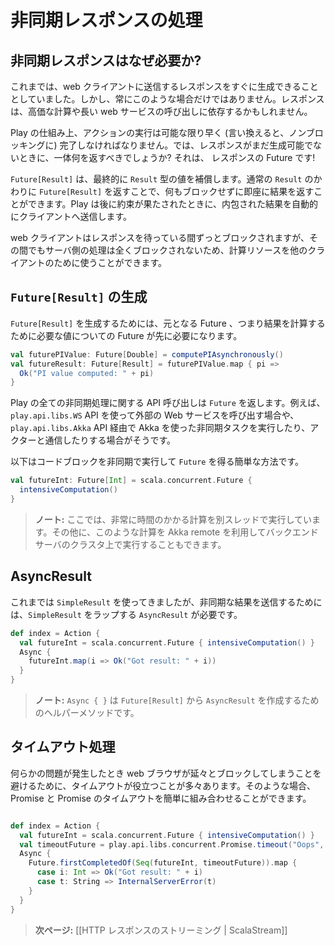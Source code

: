 <!-- translated -->
<!--
# Handling asynchronous results
-->
# 非同期レスポンスの処理

<!--
## Why asynchronous results?
-->
## 非同期レスポンスはなぜ必要か?

<!--
Until now, we were able to generate the result to send to the web client directly. However, this is not always the case: the result might depend on an expensive computation or on a long web service call.
-->
これまでは、web クライアントに送信するレスポンスをすぐに生成できることとしていました。しかし、常にこのような場合だけではありません。レスポンスは、高価な計算や長い web サービスの呼び出しに依存するかもしれません。

<!--
Because of the way Play works, the action code must be as fast as possible (ie. non blocking). So what should we return as result if we are not yet able to generate it? The response is a future result! 
-->
Play の仕組み上、アクションの実行は可能な限り早く (言い換えると、ノンブロッキングに)  完了しなければなりません。では、レスポンスがまだ生成可能でないときに、一体何を返すべきでしょうか? それは、 レスポンスの Future です!

<!--
A `Future[Result]` will eventually be redeemed with a value of type `Result`. By giving a `Future[Result]` instead of a normal `Result`, we are able to quickly generate the result without blocking. Then, Play will serve this result as soon as the promise is redeemed. 
-->
`Future[Result]` は、最終的に `Result` 型の値を補償します。通常の `Result` のかわりに `Future[Result]` を返すことで、何もブロックせずに即座に結果を返すことができます。Play は後に約束が果たされたときに、内包された結果を自動的にクライアントへ送信します。

<!--
The web client will be blocked while waiting for the response, but nothing will be blocked on the server, and server resources can be used to serve other clients.
-->
web クライアントはレスポンスを待っている間ずっとブロックされますが、その間でもサーバ側の処理は全くブロックされないため、計算リソースを他のクライアントのために使うことができます。

<!--
## How to create a `Future[Result]`
-->
## `Future[Result]` の生成

<!--
To create a `Future[Result]` we need another future first: the future that will give us the actual value we need to compute the result:
-->
`Future[Result]` を生成するためには、元となる Future 、つまり結果を計算するために必要な値についての Future が先に必要になります。

```scala
val futurePIValue: Future[Double] = computePIAsynchronously()
val futureResult: Future[Result] = futurePIValue.map { pi =>
  Ok("PI value computed: " + pi)    
}
```

<!--
All of Play’s asynchronous API calls give you a `Future`. This is the case whether you are calling an external web service using the `play.api.libs.WS` API, or using Akka to schedule asynchronous tasks or to communicate with actors using `play.api.libs.Akka`.
-->
Play の全ての非同期処理に関する API 呼び出しは `Future` を返します。例えば、`play.api.libs.WS` API を使って外部の Web サービスを呼び出す場合や、`play.api.libs.Akka` API 経由で Akka を使った非同期タスクを実行したり、アクターと通信したりする場合がそうです。

<!--
Here is a simple way to execute a block of code asynchronously and to get a `Future`:
-->
以下はコードブロックを非同期で実行して `Future` を得る簡単な方法です。

```scala
val futureInt: Future[Int] = scala.concurrent.Future {
  intensiveComputation()
}
```

<!--
> **Note:** Here, the intensive computation will just be run on another thread. It is also possible to run it remotely on a cluster of backend servers using Akka remote.
-->
> **ノート:** ここでは、非常に時間のかかる計算を別スレッドで実行しています。その他に、このような計算を Akka remote を利用してバックエンドサーバのクラスタ上で実行することもできます。

<!--
## AsyncResult
-->
## AsyncResult

<!--
While we were using `SimpleResult` until now, to send an asynchronous result, we need an `AsyncResult` to wrap the actual `SimpleResult`:
-->
これまでは `SimpleResult` を使ってきましたが、非同期な結果を送信するためには、`SimpleResult` をラップする `AsyncResult` が必要です。

```scala
def index = Action {
  val futureInt = scala.concurrent.Future { intensiveComputation() }
  Async {
    futureInt.map(i => Ok("Got result: " + i))
  }
}
```

<!--
> **Note:** `Async { }` is an helper method that builds an `AsyncResult` from a `Future[Result]`.
-->
> **ノート:** `Async { }` は `Future[Result]` から `AsyncResult` を作成するためのヘルパーメソッドです。

<!--
## Handling time-outs
-->
## タイムアウト処理

<!--
It is often useful to handle time-outs properly, to avoid having the web browser block and wait if something goes wrong. You can easily compose a promise with a promise timeout to handle these cases:
-->
何らかの問題が発生したとき web ブラウザが延々とブロックしてしまうことを避けるために、タイムアウトが役立つことが多々あります。そのような場合、 Promise と Promise のタイムアウトを簡単に組み合わせることができます。

```scala

def index = Action {
  val futureInt = scala.concurrent.Future { intensiveComputation() }
  val timeoutFuture = play.api.libs.concurrent.Promise.timeout("Oops", 2.seconds)
  Async {
    Future.firstCompletedOf(Seq(futureInt, timeoutFuture)).map { 
      case i: Int => Ok("Got result: " + i)
      case t: String => InternalServerError(t)
    }  
  }
}
```

<!--
> **Next:** [[Streaming HTTP responses | ScalaStream]]
-->
> **次ページ:** [[HTTP レスポンスのストリーミング | ScalaStream]]
